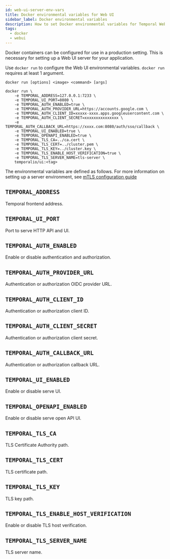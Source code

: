 ```yaml
---
id: web-ui-server-env-vars
title: Docker environmental variables for Web UI
sidebar_label: Docker environmental variables
description: How to set Docker environmental variables for Temporal Web UI.
tags:
  - docker
  - webui
---
```


Docker containers can be configured for use in a production setting.
This is necessary for setting up a Web UI server for your application.

Use `docker run` to configure the Web UI environmental variables.
`docker run` requires at least 1 argument.

`docker run [options] <image> <command> [args]`

```
docker run \
    -e TEMPORAL_ADDRESS=127.0.0.1:7233 \
    -e TEMPORAL_UI_PORT=8080 \
    -e TEMPORAL_AUTH_ENABLED=true \
    -e TEMPORAL_AUTH_PROVIDER_URL=https://accounts.google.com \
    -e TEMPORAL_AUTH_CLIENT_ID=xxxxx-xxxx.apps.googleusercontent.com \
    -e TEMPORAL_AUTH_CLIENT_SECRET=xxxxxxxxxxxxxxx \
    -e TEMPORAL_AUTH_CALLBACK_URL=https://xxxx.com:8080/auth/sso/callback \
    -e TEMPORAL_UI_ENABLED=true \
    -e TEMPORAL_OPENAPI_ENABLED=true \
    -e TEMPORAL_TLS_CA=../ca.cert \
    -e TEMPORAL_TLS_CERT=../cluster.pem \
    -e TEMPORAL_TLS_KEY=../cluster.key \
    -e TEMPORAL_TLS_ENABLE_HOST_VERIFICATION=true \
    -e TEMPORAL_TLS_SERVER_NAME=tls-server \
    temporalio/ui:<tag>
```

The environmental variables are defined as follows.
For more information on setting up a server environment, see [mTLS configuration guide](/docs/typescript/security)

## `TEMPORAL_ADDRESS`

Temporal frontend address.

## `TEMPORAL_UI_PORT`

Port to serve HTTP API and UI.

## `TEMPORAL_AUTH_ENABLED`

Enable or disable authentication and authorization.

## `TEMPORAL_AUTH_PROVIDER_URL`

Authentication or authorization OIDC provider URL.

## `TEMPORAL_AUTH_CLIENT_ID`

Authentication or authorization client ID.

## `TEMPORAL_AUTH_CLIENT_SECRET`

Authentication or authorization client secret.

## `TEMPORAL_AUTH_CALLBACK_URL`

Authentication or authorization callback URL.

## `TEMPORAL_UI_ENABLED`

Enable or disable serve UI.

## `TEMPORAL_OPENAPI_ENABLED`

Enable or disable serve open API UI.

## `TEMPORAL_TLS_CA`

TLS Certificate Authority path.

## `TEMPORAL_TLS_CERT`

TLS certificate path.

## `TEMPORAL_TLS_KEY`

TLS key path.

## `TEMPORAL_TLS_ENABLE_HOST_VERIFICATION`

Enable or disable TLS host verification.

## `TEMPORAL_TLS_SERVER_NAME`

TLS server name.

